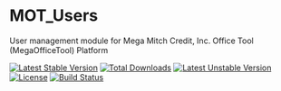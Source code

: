 MOT_Users
=========

User management module for Mega Mitch Credit, Inc. Office Tool (MegaOfficeTool) Platform

[![Latest Stable Version](https://poser.pugx.org/megamitch/mot-users/v/stable.svg)](https://packagist.org/packages/megamitch/mot-users) [![Total Downloads](https://poser.pugx.org/megamitch/mot-users/downloads.svg)](https://packagist.org/packages/megamitch/mot-users) [![Latest Unstable Version](https://poser.pugx.org/megamitch/mot-users/v/unstable.svg)](https://packagist.org/packages/megamitch/mot-users) [![License](https://poser.pugx.org/megamitch/mot-users/license.svg)](https://packagist.org/packages/megamitch/mot-users) [![Build Status](https://travis-ci.org/CodingMatters/MOT_Users.svg)](https://travis-ci.org/CodingMatters/MOT_Users)